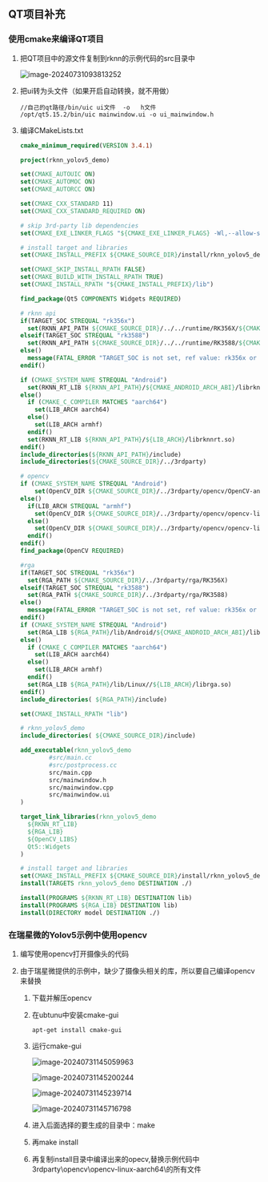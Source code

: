 ## QT项目补充

### 使用cmake来编译QT项目

1. 把QT项目中的源文件复制到rknn的示例代码的src目录中

   ![image-20240731093813252](https://woniumd.oss-cn-hangzhou.aliyuncs.com/aiot/luozhaoyong/image-20240731093813252.png)

2. 把ui转为头文件（如果开启自动转换，就不用做）

   ```shell
   //自己的qt路径/bin/uic ui文件  -o   h文件
   /opt/qt5.15.2/bin/uic mainwindow.ui -o ui_mainwindow.h
   ```

3. 编译CMakeLists.txt

   ```cmake
   cmake_minimum_required(VERSION 3.4.1)
   
   project(rknn_yolov5_demo)
   
   set(CMAKE_AUTOUIC ON)
   set(CMAKE_AUTOMOC ON)
   set(CMAKE_AUTORCC ON)
   
   set(CMAKE_CXX_STANDARD 11)
   set(CMAKE_CXX_STANDARD_REQUIRED ON)
   
   # skip 3rd-party lib dependencies
   set(CMAKE_EXE_LINKER_FLAGS "${CMAKE_EXE_LINKER_FLAGS} -Wl,--allow-shlib-undefined")
   
   # install target and libraries
   set(CMAKE_INSTALL_PREFIX ${CMAKE_SOURCE_DIR}/install/rknn_yolov5_demo_${CMAKE_SYSTEM_NAME})
   
   set(CMAKE_SKIP_INSTALL_RPATH FALSE)
   set(CMAKE_BUILD_WITH_INSTALL_RPATH TRUE)
   set(CMAKE_INSTALL_RPATH "${CMAKE_INSTALL_PREFIX}/lib")
   
   find_package(Qt5 COMPONENTS Widgets REQUIRED)
   
   # rknn api
   if(TARGET_SOC STREQUAL "rk356x")
     set(RKNN_API_PATH ${CMAKE_SOURCE_DIR}/../../runtime/RK356X/${CMAKE_SYSTEM_NAME}/librknn_api)
   elseif(TARGET_SOC STREQUAL "rk3588")
     set(RKNN_API_PATH ${CMAKE_SOURCE_DIR}/../../runtime/RK3588/${CMAKE_SYSTEM_NAME}/librknn_api)
   else()
     message(FATAL_ERROR "TARGET_SOC is not set, ref value: rk356x or rk3588 or rv110x")
   endif()
   
   if (CMAKE_SYSTEM_NAME STREQUAL "Android")
     set(RKNN_RT_LIB ${RKNN_API_PATH}/${CMAKE_ANDROID_ARCH_ABI}/librknnrt.so)
   else()
     if (CMAKE_C_COMPILER MATCHES "aarch64")
       set(LIB_ARCH aarch64)
     else()
       set(LIB_ARCH armhf)
     endif()
     set(RKNN_RT_LIB ${RKNN_API_PATH}/${LIB_ARCH}/librknnrt.so)
   endif()
   include_directories(${RKNN_API_PATH}/include)
   include_directories(${CMAKE_SOURCE_DIR}/../3rdparty)
   
   # opencv
   if (CMAKE_SYSTEM_NAME STREQUAL "Android")
       set(OpenCV_DIR ${CMAKE_SOURCE_DIR}/../3rdparty/opencv/OpenCV-android-sdk/sdk/native/jni/abi-${CMAKE_ANDROID_ARCH_ABI})
   else()
     if(LIB_ARCH STREQUAL "armhf")
       set(OpenCV_DIR ${CMAKE_SOURCE_DIR}/../3rdparty/opencv/opencv-linux-armhf/share/OpenCV)
     else()
       set(OpenCV_DIR ${CMAKE_SOURCE_DIR}/../3rdparty/opencv/opencv-linux-aarch64/share/OpenCV)
     endif()
   endif()
   find_package(OpenCV REQUIRED)
   
   #rga
   if(TARGET_SOC STREQUAL "rk356x")
     set(RGA_PATH ${CMAKE_SOURCE_DIR}/../3rdparty/rga/RK356X)
   elseif(TARGET_SOC STREQUAL "rk3588")
     set(RGA_PATH ${CMAKE_SOURCE_DIR}/../3rdparty/rga/RK3588)
   else()
     message(FATAL_ERROR "TARGET_SOC is not set, ref value: rk356x or rk3588")
   endif()
   if (CMAKE_SYSTEM_NAME STREQUAL "Android")
     set(RGA_LIB ${RGA_PATH}/lib/Android/${CMAKE_ANDROID_ARCH_ABI}/librga.so)
   else()
     if (CMAKE_C_COMPILER MATCHES "aarch64")
       set(LIB_ARCH aarch64)
     else()
       set(LIB_ARCH armhf)
     endif()
     set(RGA_LIB ${RGA_PATH}/lib/Linux//${LIB_ARCH}/librga.so)
   endif()
   include_directories( ${RGA_PATH}/include)
   
   set(CMAKE_INSTALL_RPATH "lib")
   
   # rknn_yolov5_demo
   include_directories( ${CMAKE_SOURCE_DIR}/include)
   
   add_executable(rknn_yolov5_demo
           #src/main.cc
           #src/postprocess.cc
           src/main.cpp
           src/mainwindow.h
           src/mainwindow.cpp
           src/mainwindow.ui
   )
   
   target_link_libraries(rknn_yolov5_demo
     ${RKNN_RT_LIB}
     ${RGA_LIB}
     ${OpenCV_LIBS}
     Qt5::Widgets
   )
   
   # install target and libraries
   set(CMAKE_INSTALL_PREFIX ${CMAKE_SOURCE_DIR}/install/rknn_yolov5_demo_${CMAKE_SYSTEM_NAME})
   install(TARGETS rknn_yolov5_demo DESTINATION ./)
   
   install(PROGRAMS ${RKNN_RT_LIB} DESTINATION lib)
   install(PROGRAMS ${RGA_LIB} DESTINATION lib)
   install(DIRECTORY model DESTINATION ./)
   ```

   

### 在瑞星微的Yolov5示例中使用opencv

1. 编写使用opencv打开摄像头的代码

2. 由于瑞星微提供的示例中，缺少了摄像头相关的库，所以要自己编译opencv来替换

   1. 下载并解压opencv

   2. 在ubtunu中安装cmake-gui

      ```
      apt-get install cmake-gui
      ```

   3. 运行cmake-gui
   
      ![image-20240731145059963](https://woniumd.oss-cn-hangzhou.aliyuncs.com/aiot/luozhaoyong/image-20240731145059963.png)
   
      ![image-20240731145200244](https://woniumd.oss-cn-hangzhou.aliyuncs.com/aiot/luozhaoyong/image-20240731145200244.png)
   
      ![image-20240731145239714](https://woniumd.oss-cn-hangzhou.aliyuncs.com/aiot/luozhaoyong/image-20240731145239714.png)
   
      ![image-20240731145716798](https://woniumd.oss-cn-hangzhou.aliyuncs.com/aiot/luozhaoyong/image-20240731145716798.png)
   
   
   4. 进入后面选择的要生成的目录中：make
   5. 再make install
   6. 再复制install目录中编译出来的opecv,替换示例代码中3rdparty\opencv\opencv-linux-aarch64\的所有文件